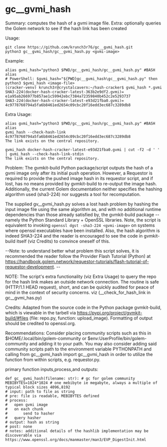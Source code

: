 # gc__gvmi_hash
Summary: computes the hash of a gvmi image file. 
Extra: optionally queries the Golem network to see if the hash link has been created


Usage:
```
git clone https://github.com/krunch3r76/gc__gvmi_hash.git
python3 gc__gvmi_hash/gc__gvmi_hash.py <gvmi-image>
```

Example:
```
alias gvmi_hash="python3 $PWD/gc__gvmi_hash/gc__gvmi_hash.py" #BASH alias
# PowerShell: $gvmi_hash="${PWD}gc__gvmi_hash\gc__gvmi_hash.py" then python3 $gvmi_hash <image-file>
(cracker-venv) krunch3r@crystalcavern:~/hash-cracker$ gvmi_hash *.gvmi
SHA3-224(docker-hash-cracker-latest-363b2e9df2.gvmi)= e1a95ab266977b857ae1c59942ebc7384a72359840b452c2e5293737
SHA3-224(docker-hash-cracker-latest-e93d21fba0.gvmi)= 4c9778760794a5fa6b8461ed2654c09cbc20f16edd3ec687c3289db8
```

Extra Usage:
```
alias gvmi_hash="python3 $PWD/gc__gvmi_hash/gc__gvmi_hash.py" #BASH alias
gvmi_hash --check-hash-link 4c9778760794a5fa6b8461ed2654c09cbc20f16edd3ec687c3289db8
The link exists on the central repository.

gvmi_hash docker-hash-cracker-latest-e93d21fba0.gvmi | cut -f2 -d ' ' | gvmi_hash --check-hash-link-stdin
The link exists on the central repository.
```

Problem:
The gvmkit-build Python package/script outputs the hash of a gvmi image only after its initial push operation. However, a Requestor is required to provide the pushed image hash in its requestor script, and if lost, has no means provided by gvmkit-build to re-output the image hash. Additionally, the current Golem documentation neither specifies the hashing algorithm used (sha3-224) nor suggests a tool for recomputation.

The supplied gv__gvmi_hash.py solves a lost hash problem by hashing the input image file using the same algorithm as, and with no additional runtime dependencies than those already satisfied by, the gvmkit-build package -- namely the Python Standard Library + OpenSSL libraries. Note, the script is equivalent to invoking `openssl dgst -sha3-224 <gvmi-image>` on systems where openssl executables have been installed. Also, the hash algorithm is indeed SHA3-224 and the reader is encouraged to see the code in gvmkit-build itself (viz Credits) to convince oneself of this.

--Note: to understand better what problem this script solves, it is recommended the reader follow the Provider Flash Tutorial (Python) at https://handbook.golem.network/requestor-tutorials/flash-tutorial-of-requestor-development. --

NOTE:
The script's extra functionality (viz Extra Usage) to query the repo for the hash link makes an outside network connection. The routine is safe (HTTP/1.1 HEAD request), short, and can be quickly audited for peace of mind in the context of security concerns. viz (__check_for_hash_link in gc__gvmi_has.py)


Credits:
Adapted from the source code in the Python package gvmkit-build, which is viewable in the tarbell via https://pypi.org/project/gvmkit-build/#files (file: repo.py, function: upload_image). Formatting of output should be credited to openssl.org.


Recommendations:
Consider placing community scripts such as this in $HOME/.local/bin/golem-community or $env:UserProfile/bin/golem-community and adding it to your path. You may also consider adding said community scripts path to the environment variable PYTHONPATH and calling from gc__gvmi_hash import gc__gvmi_hash in order to utilize the function from within scripts, e.g. requestor.py.


primary function inputs,process,and outputs:
```
def gc__gvmi_hash(filename: str): # gc for golem community
MEBIBYTES=1024*1024 # one mebibyte ie megabyte, always a multiple of typical block sizes 4096,8192
# input: path to file as string
# pre: file is readable, MEBIBYTES defined
# process:
#   open gvmi image
#   on each chunk
#       send to hasher
#   query hasher
# output: hash as string
# post: none
# notes: additional details of the hashlib implementation may be discoverable via https://www.openssl.org/docs/manmaster/man3/EVP_DigestInit.html
```
